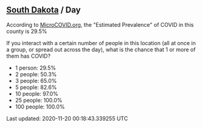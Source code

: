 
## [South Dakota](/united-states/south-dakota) / Day

According to [MicroCOVID.org](http://microcovid.org),
the "Estimated Prevalence" of COVID in this county is 29.5%

If you interact with a certain number of people in this location
(all at once in a group, or spread out across the day), what is the chance that
1 or more of them has COVID?

- 1 person: 29.5%
- 2 people: 50.3%
- 3 people: 65.0%
- 5 people: 82.6%
- 10 people: 97.0%
- 25 people: 100.0%
- 100 people: 100.0%

Last updated: 2020-11-20 00:18:43.339255 UTC
